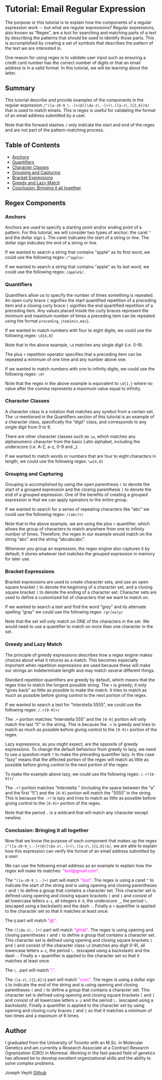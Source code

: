 # Tutorial: Email Regular Expression

The purpose or this tutorial is to explain how the components of a regular expression work -- but what are regular expressions? Regular expressions, also known as “Regex”, are a tool for searching and matching parts of a text by describing the patterns that should be used to identify those parts. This is accomplished by creating a set of symbols that describes the pattern of the text we are interested in.

One reason for using regex is to validate user input such as ensuring a credit card number has the correct number of digits or that an email address is in a valid format. In this tutorial, we will be learning about the latter.

## Summary

This tutorial describe and provide examples of the components in the regular expression `/^([a-z0-9_\.-]+)@([\da-z\.-]+)\.([a-z\.]{2,6})$/` that is used to match emails. This is regex is useful for validating the format of an email address submitted by a user.

Note that the forward slashes `/` only indicate the start and end of the regex and are not part of the pattern-matching process.

## Table of Contents

- [Anchors](#anchors)
- [Quantifiers](#quantifiers)
- [Character Classes](#character-classes)
- [Grouping and Capturing](#grouping-and-capturing)
- [Bracket Expressions](#bracket-expressions)
- [Greedy and Lazy Match](#greedy-and-lazy-match)
- [Conclusion: Bringing it all together](#conclusion-bringing-it-all-together)

## Regex Components

### Anchors

Anchors are used to specify a starting point and/or ending point of a pattern. For this tutorial, we will consider two types of anchor; the caret `^` and the dollar sign `$`. The caret indicates the start of a string or line. The dollar sign indicates the end of a string or line.

If we wanted to search a string that contains "apple" as its first word, we could use the following regex: `/^apple/`.

If we wanted to search a string that contains "apple" as its last word, we could use the following regex: `/apple$/`.

### Quantifiers

Quantifiers allow us to specify the number of times something is repeated. An open curly brace `{` signifies the start quantified repetition of a preceding item and a closing curly brace `}` signifies the end quantified repetition of a preceding item. Any values placed inside the curly braces represent the minimum and maximum number of times a preceding item can be repeated using the format `preceding_item{min,max}`.

If we wanted to match numbers with four to eight digits, we could use the following regex: `\d{4,8}`

Note that in the above example, `\d` matches any single digit (i.e. 0-9).

The plus `+` repetition operator specifies that a preceding item can be repeated a minimum of one time and any number above one.

If we wanted to match numbers with one to infinity digits, we could use the following regex: `\d+`

Note that the regex in the above example is equivalent to `\d{1,}` where no value after the comma represents a maximum value equal to infinity.

### Character Classes

A character class is a notation that matches any symbol from a certain set. The `\d` mentioned in the Quantifiers section of this tutorial is an example of a character class, specifically the “digit” class, and corresponds to any single digit from 0 to 9.

There are other character classes such as `\w`, which matches any alphanumeric character from the basic Latin alphabet, including the underscore (i.e. A-Z, a-z, 0-9 and \_).

If we wanted to match words or numbers that are four to eight characters in length, we could use the following regex: `\w{4,8}`

### Grouping and Capturing

Grouping is accomplished by using the open parenthesis `(` to denote the start of a grouped expression and the closing parenthesis `)` to denote the end of a grouped expression. One of the benefits of creating a grouped expression is that we can apply operators to the entire group.

If we wanted to search for a series of repeating characters like “abc” we could use the following regex: `/(abc)+/`

Note that in the above example, we are using the plus `+` quantifier, which allows the group of characters to match anywhere from one to infinity number of times. Therefore, the regex in our example would match on the string “abc” and the string “abcabcabc”.

Whenever you group an expression, the regex engine also captures it by default; it stores whatever text matches the grouped expression in memory for later use.

### Bracket Expressions

Bracket expressions are used to create character sets, and use an open square bracket `[` to denote the beginning of a character set, and a closing square bracket `]` to denote the ending of a character set. Character sets are used to define a customized list of characters that we want to match on.

If we wanted to search a text and find the word “grey” and its alternate spelling “gray” we could use the following regex: `/gr[ea]y/`

Note that the set will only match on ONE of the characters in the set. We would need to use a quantifier to match on more than one character in the set.

### Greedy and Lazy Match

The principle of greedy expressions describes how a regex engine makes choices about what it returns as a match. This becomes especially important when repetition expressions are used because these will make our strings an indeterminate length and may match several different things.

Standard repetition quantifiers are greedy by default, which means that the regex tries to match the longest possible string. The `+` is greedy; it only “gives back” as little as possible to make the match. It tries to match as much as possible before giving control to the next portion of the regex.

If we wanted to search a text for “Interstella 5555”, we could use the following regex: `/.+[0-9]+/`

The `.+` portion matches “Interstella 555” and the `[0-9]` portion will only match the last “5” in the string. This is because the `.+` is greedy and tries to match as much as possible before giving control to the `[0-9]+` portion of the regex.

Lazy expressions, as you might expect, are the opposite of greedy expressions. To change the default behaviour from greedy to lazy, we need to use a question mark `?` to make the preceding quantifier lazy. In this case “lazy” means that the affected portion of the regex will match as little as possible before giving control to the next portion of the regex.

To make the example above lazy, we could use the following regex: `/.+?[0-9]+/`

The `.+?` portion matches “Interstella ” (including the space between the “a” and the first “5”) and the `[0-9]` portion will match the “5555” in the string. This is because the `.+?` is lazy and tries to match as little as possible before giving control to the `[0-9]+` portion of the regex.

Note that the period `.` is a wildcard that will match any character except newline.

### Conclusion: Bringing it all together

Now that we know the purpose of each component that makes up the regex `/^([a-z0-9_\.-]+)@([\da-z\.-]+)\.([a-z\.]{2,6})$/`, we are able to explain how this expression can verify the format of an email address submitted by a user:

We can use the following email address as an example to explain how the regex will make its matches: <span style="color: magenta;">"test<area>@gmail.com"</span>.

The `^([a-z0-9_\.-]+)` part will match <span style="color: magenta;">"test"</span>. The regex is using a caret `^` to indicate the start of the string and is using opening and closing parentheses `(` and `)` to define a group that contains a character set. This character set is defined using opening and closing square brackets `[` and `]` and consist of all lowercase letters `a-z`, all integers `0-9`, the underscore `_`, the period `\.` (escaped using a backslash) and the dash `-`. Finally a `+` quantifier is applied to the character set so that it matches at least once.

The `@` part will match <span style="color: magenta;">"@"</span>.

The `([\da-z\.-]+)` part will match <span style="color: magenta;">"gmail"</span>. The regex is using opening and closing parentheses `(` and `)` to define a group that contains a character set. This character set is defined using opening and closing square brackets `[` and `]` and consist of the character class `\d` (matches any digit 0-9), all lowercase letters `a-z`, the period `\.` (escaped using a backslash) and the dash `-`. Finally a `+` quantifier is applied to the character set so that it matches at least once.

The `\.` part will match <span style="color: magenta;">"."</span>.

The `([a-z\.]{2,6})$` part will match <span style="color: magenta;">"com"</span>. The regex is using a dollar sign `$` to indicate the end of the string and is using opening and closing parentheses `(` and `)` to define a group that contains a character set. This character set is defined using opening and closing square brackets `[` and `]` and consist of all lowercase letters `a-z` and the period `\.` (escaped using a backslash). Finally a quantifier is applied to the character set by using opening and closing curly braces `{` and `}` so that it matches a minimum of two times and a maximum of 6 times.

## Author

I graduated from the University of Toronto with an M.Sc. in Molecular Genetics and am currently a Research Associate at a Contract Research Ogranization (CRO) in Montreal. Working in the fast-paced field of genetics has allowed be to develop excellent organizational skills and the ability to solve complex problems.

Joseph Veyhl [Github](https://github.com/jveyhl/jve_regex_tutorial)

